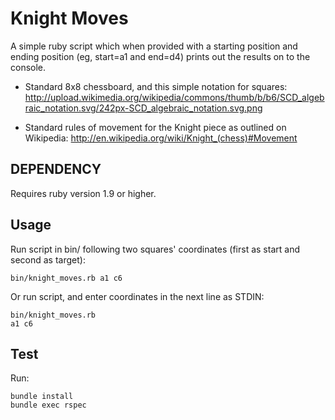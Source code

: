 # Knight Moves

A simple ruby script which when provided with a starting position and ending position (eg, start=a1 and end=d4) prints out the results on to the console.

- Standard 8x8 chessboard, and this simple notation for squares:
http://upload.wikimedia.org/wikipedia/commons/thumb/b/b6/SCD_algebraic_notation.svg/242px-SCD_algebraic_notation.svg.png

- Standard rules of movement for the Knight piece as outlined on Wikipedia:
http://en.wikipedia.org/wiki/Knight_(chess)#Movement

## DEPENDENCY

Requires ruby version 1.9 or higher.

## Usage

Run script in bin/ following two squares' coordinates (first as start and second as target):
```
bin/knight_moves.rb a1 c6
```

Or run script, and enter coordinates in the next line as STDIN:
```
bin/knight_moves.rb
a1 c6
```

## Test

Run:
```
bundle install
bundle exec rspec
```
